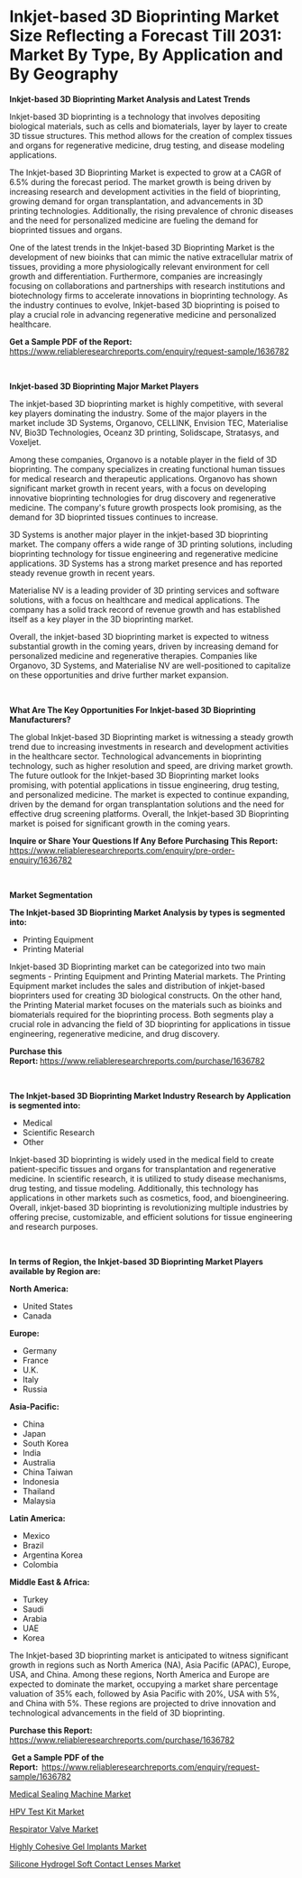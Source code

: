 <p><h1>Inkjet-based 3D Bioprinting Market Size Reflecting a Forecast Till 2031: Market By Type, By Application and By Geography</h1></p><p><strong>Inkjet-based 3D Bioprinting Market Analysis and Latest Trends</strong></p>
<p><p>Inkjet-based 3D bioprinting is a technology that involves depositing biological materials, such as cells and biomaterials, layer by layer to create 3D tissue structures. This method allows for the creation of complex tissues and organs for regenerative medicine, drug testing, and disease modeling applications.</p><p>The Inkjet-based 3D Bioprinting Market is expected to grow at a CAGR of 6.5% during the forecast period. The market growth is being driven by increasing research and development activities in the field of bioprinting, growing demand for organ transplantation, and advancements in 3D printing technologies. Additionally, the rising prevalence of chronic diseases and the need for personalized medicine are fueling the demand for bioprinted tissues and organs.</p><p>One of the latest trends in the Inkjet-based 3D Bioprinting Market is the development of new bioinks that can mimic the native extracellular matrix of tissues, providing a more physiologically relevant environment for cell growth and differentiation. Furthermore, companies are increasingly focusing on collaborations and partnerships with research institutions and biotechnology firms to accelerate innovations in bioprinting technology. As the industry continues to evolve, Inkjet-based 3D bioprinting is poised to play a crucial role in advancing regenerative medicine and personalized healthcare.</p></p>
<p><strong>Get a Sample PDF of the Report:&nbsp;</strong> <a href="https://www.reliableresearchreports.com/enquiry/request-sample/1636782">https://www.reliableresearchreports.com/enquiry/request-sample/1636782</a></p>
<p>&nbsp;</p>
<p><strong>Inkjet-based 3D Bioprinting Major Market Players</strong></p>
<p><p>The inkjet-based 3D bioprinting market is highly competitive, with several key players dominating the industry. Some of the major players in the market include 3D Systems, Organovo, CELLINK, Envision TEC, Materialise NV, Bio3D Technologies, Oceanz 3D printing, Solidscape, Stratasys, and Voxeljet.</p><p>Among these companies, Organovo is a notable player in the field of 3D bioprinting. The company specializes in creating functional human tissues for medical research and therapeutic applications. Organovo has shown significant market growth in recent years, with a focus on developing innovative bioprinting technologies for drug discovery and regenerative medicine. The company's future growth prospects look promising, as the demand for 3D bioprinted tissues continues to increase.</p><p>3D Systems is another major player in the inkjet-based 3D bioprinting market. The company offers a wide range of 3D printing solutions, including bioprinting technology for tissue engineering and regenerative medicine applications. 3D Systems has a strong market presence and has reported steady revenue growth in recent years.</p><p>Materialise NV is a leading provider of 3D printing services and software solutions, with a focus on healthcare and medical applications. The company has a solid track record of revenue growth and has established itself as a key player in the 3D bioprinting market.</p><p>Overall, the inkjet-based 3D bioprinting market is expected to witness substantial growth in the coming years, driven by increasing demand for personalized medicine and regenerative therapies. Companies like Organovo, 3D Systems, and Materialise NV are well-positioned to capitalize on these opportunities and drive further market expansion.</p></p>
<p>&nbsp;</p>
<p><strong>What Are The Key Opportunities For Inkjet-based 3D Bioprinting Manufacturers?</strong></p>
<p><p>The global Inkjet-based 3D Bioprinting market is witnessing a steady growth trend due to increasing investments in research and development activities in the healthcare sector. Technological advancements in bioprinting technology, such as higher resolution and speed, are driving market growth. The future outlook for the Inkjet-based 3D Bioprinting market looks promising, with potential applications in tissue engineering, drug testing, and personalized medicine. The market is expected to continue expanding, driven by the demand for organ transplantation solutions and the need for effective drug screening platforms. Overall, the Inkjet-based 3D Bioprinting market is poised for significant growth in the coming years.</p></p>
<p><strong>Inquire or Share Your Questions If Any Before Purchasing This Report:</strong> <a href="https://www.reliableresearchreports.com/enquiry/pre-order-enquiry/1636782">https://www.reliableresearchreports.com/enquiry/pre-order-enquiry/1636782</a></p>
<p>&nbsp;</p>
<p><strong>Market Segmentation</strong></p>
<p><strong>The Inkjet-based 3D Bioprinting Market Analysis by types is segmented into:</strong></p>
<p><ul><li>Printing Equipment</li><li>Printing Material</li></ul></p>
<p><p>Inkjet-based 3D Bioprinting market can be categorized into two main segments - Printing Equipment and Printing Material markets. The Printing Equipment market includes the sales and distribution of inkjet-based bioprinters used for creating 3D biological constructs. On the other hand, the Printing Material market focuses on the materials such as bioinks and biomaterials required for the bioprinting process. Both segments play a crucial role in advancing the field of 3D bioprinting for applications in tissue engineering, regenerative medicine, and drug discovery.</p></p>
<p><strong>Purchase this Report:&nbsp;</strong><a href="https://www.reliableresearchreports.com/purchase/1636782">https://www.reliableresearchreports.com/purchase/1636782</a></p>
<p>&nbsp;</p>
<p><strong>The Inkjet-based 3D Bioprinting Market Industry Research by Application is segmented into:</strong></p>
<p><ul><li>Medical</li><li>Scientific Research</li><li>Other</li></ul></p>
<p><p>Inkjet-based 3D bioprinting is widely used in the medical field to create patient-specific tissues and organs for transplantation and regenerative medicine. In scientific research, it is utilized to study disease mechanisms, drug testing, and tissue modeling. Additionally, this technology has applications in other markets such as cosmetics, food, and bioengineering. Overall, inkjet-based 3D bioprinting is revolutionizing multiple industries by offering precise, customizable, and efficient solutions for tissue engineering and research purposes.</p></p>
<p>&nbsp;</p>
<p><strong>In terms of Region, the Inkjet-based 3D Bioprinting Market Players available by Region are:</strong></p>
<p>
    <p> <strong> North America: </strong>
        <ul>
            <li>United States</li>
            <li>Canada</li>
        </ul>
        </p> 
    <p> <strong> Europe: </strong>
        <ul>
            <li>Germany</li>
            <li>France</li>
            <li>U.K.</li>
            <li>Italy</li>
            <li>Russia</li>
        </ul>
        </p> 
    <p> <strong> Asia-Pacific: </strong>
        <ul>
            <li>China</li>
            <li>Japan</li>
            <li>South Korea</li>
            <li>India</li>
            <li>Australia</li>
            <li>China Taiwan</li>
            <li>Indonesia</li>
            <li>Thailand</li>
            <li>Malaysia</li>
        </ul>
        </p> 
    <p> <strong> Latin America: </strong>
        <ul>
            <li>Mexico</li>
            <li>Brazil</li>
            <li>Argentina Korea</li>
            <li>Colombia</li>
        </ul>
        </p> 
    <p> <strong> Middle East & Africa: </strong>
        <ul>
            <li>Turkey</li>
            <li>Saudi</li>
            <li>Arabia</li>
            <li>UAE</li>
            <li>Korea</li>
        </ul>
    </p>
    </p>
<p><p>The Inkjet-based 3D bioprinting market is anticipated to witness significant growth in regions such as North America (NA), Asia Pacific (APAC), Europe, USA, and China. Among these regions, North America and Europe are expected to dominate the market, occupying a market share percentage valuation of 35% each, followed by Asia Pacific with 20%, USA with 5%, and China with 5%. These regions are projected to drive innovation and technological advancements in the field of 3D bioprinting.</p></p>
<p><strong>Purchase this Report: </strong><a href="https://www.reliableresearchreports.com/purchase/1636782">https://www.reliableresearchreports.com/purchase/1636782</a></p>
<p>&nbsp;<strong>Get a Sample PDF of the Report:&nbsp;&nbsp;</strong><a href="https://www.reliableresearchreports.com/enquiry/request-sample/1636782">https://www.reliableresearchreports.com/enquiry/request-sample/1636782</a></p>
<p><strong></strong></p>
<p><p><a href="https://medium.com/p/90f2f38b749b/edit">Medical Sealing Machine Market</a></p><p><a href="https://medium.com/p/9af967738151/edit">HPV Test Kit Market</a></p><p><a href="https://medium.com/p/32b0c252b274/edit">Respirator Valve Market</a></p><p><a href="https://medium.com/p/058420260937/edit">Highly Cohesive Gel Implants Market</a></p><p><a href="https://medium.com/p/10c60afb36e1/edit">Silicone Hydrogel Soft Contact Lenses Market</a></p></p>